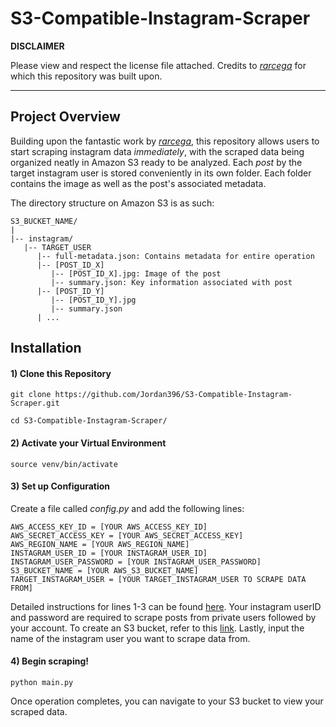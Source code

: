 # S3-Compatible-Instagram-Scraper
**DISCLAIMER**

Please view and respect the license file attached. Credits to [*rarcega*](https://github.com/rarcega/instagram-scraper) for which this repository was built upon.

---

## Project Overview
Building upon the fantastic work by [*rarcega*](https://github.com/rarcega/instagram-scraper), this repository allows users to start scraping instagram data *immediately*, with the scraped data being organized neatly in Amazon S3 ready to be analyzed. Each _post_ by the target instagram user is stored conveniently in its own folder. Each folder contains the image as well as the post's associated metadata.

The directory structure on Amazon S3 is as such:
```
S3_BUCKET_NAME/
|
|-- instagram/
   |-- TARGET_USER
      |-- full-metadata.json: Contains metadata for entire operation
      |-- [POST_ID_X]
         |-- [POST_ID_X].jpg: Image of the post
         |-- summary.json: Key information associated with post
      |-- [POST_ID_Y]
         |-- [POST_ID_Y].jpg
         |-- summary.json
      | ...
```

## Installation
#### 1) Clone this Repository
`git clone https://github.com/Jordan396/S3-Compatible-Instagram-Scraper.git`

`cd S3-Compatible-Instagram-Scraper/`

#### 2) Activate your Virtual Environment
`source venv/bin/activate`

#### 3) Set up Configuration
Create a file called _config.py_ and add the following lines:
```
AWS_ACCESS_KEY_ID = [YOUR AWS_ACCESS_KEY_ID]
AWS_SECRET_ACCESS_KEY = [YOUR AWS_SECRET_ACCESS_KEY]
AWS_REGION_NAME = [YOUR AWS_REGION_NAME]
INSTAGRAM_USER_ID = [YOUR INSTAGRAM_USER_ID]
INSTAGRAM_USER_PASSWORD = [YOUR INSTAGRAM_USER_PASSWORD]
S3_BUCKET_NAME = [YOUR AWS_S3_BUCKET_NAME]
TARGET_INSTAGRAM_USER = [YOUR TARGET_INSTAGRAM_USER TO SCRAPE DATA FROM]
```
Detailed instructions for lines 1-3 can be found [here](https://docs.aws.amazon.com/general/latest/gr/aws-sec-cred-types.html). Your instagram userID and password are required to scrape posts from private users followed by your account. To create an S3 bucket, refer to this [link](https://docs.aws.amazon.com/quickstarts/latest/s3backup/step-1-create-bucket.html). Lastly, input the name of the instagram user you want to scrape data from.

#### 4) Begin scraping!
`python main.py`

Once operation completes, you can navigate to your S3 bucket to view your scraped data.
